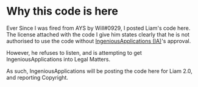 # Why this code is here

Ever Since I was fired from AYS by Will#0929, I posted Liam's code here. The license attached with the code I give him states clearly that he is not authorised to use the code without [IngeniousApplications (IA)](http://ingeniousapps.tk)'s approval.

However, he refuses to listen, and is attempting to get IngeniousApplications into Legal Matters.

As such, IngeniousApplications will be posting the code here for Liam 2.0, and reporting Copyright.

